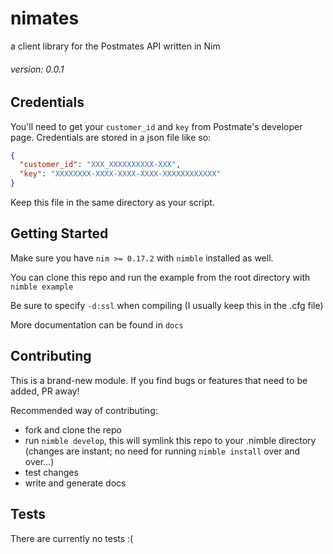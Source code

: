 # nimates
a client library for the Postmates API written in Nim

###### version: 0.0.1

## Credentials

You'll need to get your `customer_id` and `key` from Postmate's developer page.
Credentials are stored in a json file like so:
```json
{
  "customer_id": "XXX_XXXXXXXXXX-XXX",
  "key": "XXXXXXXX-XXXX-XXXX-XXXX-XXXXXXXXXXXX"
}
```
Keep this file in the same directory as your script.

## Getting Started

Make sure you have `nim >= 0.17.2` with `nimble` installed as well.

You can clone this repo and run the example from the root directory with `nimble example`

Be sure to specify `-d:ssl` when compiling (I usually keep this in the .cfg file)

More documentation can be found in `docs`

## Contributing

This is a brand-new module. If you find bugs or features that need to be added, PR away!

Recommended way of contributing:
  - fork and clone the repo
  - run `nimble develop`, this will symlink this repo to your .nimble directory (changes are instant; no need for running `nimble install` over and over...)
  - test changes
  - write and generate docs

## Tests

There are currently no tests :(
